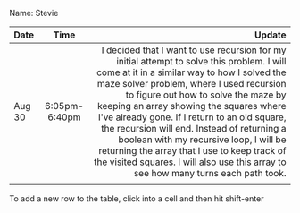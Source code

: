 Name: Stevie

| Date   |     Time      |                                                                                                                                                                                                                                                                                                                                                                                                                                                                                                                                                    Update |
|:-------|:-------------:|----------------------------------------------------------------------------------------------------------------------------------------------------------------------------------------------------------------------------------------------------------------------------------------------------------------------------------------------------------------------------------------------------------------------------------------------------------------------------------------------------------------------------------------------------------:|
| Aug 30 | 6:05pm-6:40pm | I decided that I want to use recursion for my initial attempt to solve this problem. I will come at it in a similar way to how I solved the maze solver problem, where I used recursion to figure out how to solve the maze by keeping an array showing the squares where I've already gone. If I return to an old square, the recursion will end. Instead of returning a boolean with my recursive loop, I will be returning the array that I use to keep track of the visited squares. I will also use this array to see how many turns each path took. |
|        |               |                                                                                                                                                                                                                                                                                                                                                                                                                                                                                                                                                           |


To add a new row to the table, click into a cell and then hit shift-enter